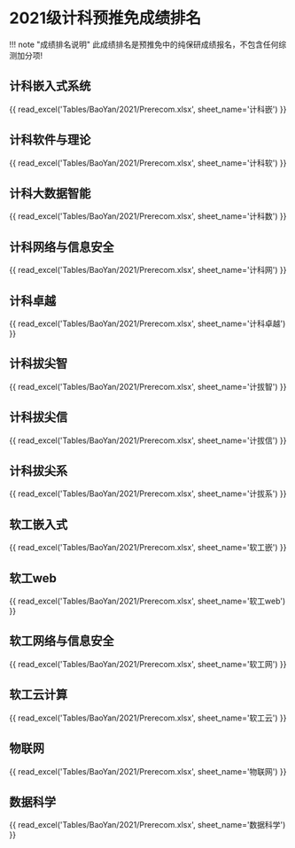 # 2021级计科预推免成绩排名

!!! note "成绩排名说明"
    此成绩排名是预推免中的纯保研成绩报名，不包含任何综测加分项!

## 计科嵌入式系统
{{ read_excel('Tables/BaoYan/2021/Prerecom.xlsx', sheet_name='计科嵌') }}

## 计科软件与理论
{{ read_excel('Tables/BaoYan/2021/Prerecom.xlsx', sheet_name='计科软') }}

## 计科大数据智能
{{ read_excel('Tables/BaoYan/2021/Prerecom.xlsx', sheet_name='计科数') }}

## 计科网络与信息安全
{{ read_excel('Tables/BaoYan/2021/Prerecom.xlsx', sheet_name='计科网') }}

## 计科卓越
{{ read_excel('Tables/BaoYan/2021/Prerecom.xlsx', sheet_name='计科卓越') }}

## 计科拔尖智
{{ read_excel('Tables/BaoYan/2021/Prerecom.xlsx', sheet_name='计拔智') }}

## 计科拔尖信
{{ read_excel('Tables/BaoYan/2021/Prerecom.xlsx', sheet_name='计拔信') }}

## 计科拔尖系
{{ read_excel('Tables/BaoYan/2021/Prerecom.xlsx', sheet_name='计拔系') }}

## 软工嵌入式
{{ read_excel('Tables/BaoYan/2021/Prerecom.xlsx', sheet_name='软工嵌') }}

## 软工web
{{ read_excel('Tables/BaoYan/2021/Prerecom.xlsx', sheet_name='软工web') }}

## 软工网络与信息安全
{{ read_excel('Tables/BaoYan/2021/Prerecom.xlsx', sheet_name='软工网') }}

## 软工云计算
{{ read_excel('Tables/BaoYan/2021/Prerecom.xlsx', sheet_name='软工云') }}

## 物联网
{{ read_excel('Tables/BaoYan/2021/Prerecom.xlsx', sheet_name='物联网') }}

## 数据科学
{{ read_excel('Tables/BaoYan/2021/Prerecom.xlsx', sheet_name='数据科学') }}